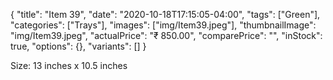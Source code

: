 {
    "title": "Item 39",
    "date": "2020-10-18T17:15:05-04:00",
    "tags": ["Green"],
    "categories": ["Trays"],
    "images": ["img/Item39.jpeg"],
    "thumbnailImage": "img/Item39.jpeg",
    "actualPrice": "₹ 850.00",
    "comparePrice": "",
    "inStock": true,
    "options": {},
    "variants": []
}

Size: 13 inches x 10.5 inches